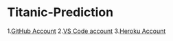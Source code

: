 # Titanic-Prediction
1.[GitHub Account](https://github.com)
2.[VS Code account](https://code.visualstudio.com)
3.[Heroku Account](https://www.heroku.com)
